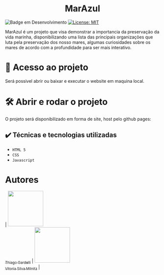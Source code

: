 <h1 align="center"> MarAzul </h1>

![Badge em Desenvolvimento](http://img.shields.io/static/v1?label=STATUS&message=EM%20DESENVOLVIMENTO&color=GREEN&style=for-the-badge)
[![License: MIT](https://img.shields.io/badge/License-MIT-yellow.svg)](https://opensource.org/licenses/MIT)

MarAzul é um projeto que visa demonstrar a importancia da preservação da vida marinha, disponibilizando uma lista das principais organizações que luta pela preservação dos nosso mares, algumas curiosidades sobre os mares de acordo com a profundidade para ser mais interativo.

# 📁 Acesso ao projeto

Será possivel abrir ou baixar e executar o website em maquina local.

# 🛠️ Abrir e rodar o projeto

O projeto será disponibilizado em forma de site, host pelo github pages: <link>

## ✔️ Técnicas e tecnologias utilizadas

- ``HTML 5``
- ``CSS``
- ``Javascript``

# Autores

| [<img loading="lazy" src="lugardaimgdeperfilhttps" width=115><br><sub>Thiago Gardelli</sub>](https://github.com/Tgardelli) |  [<img loading="lazy" src="lugardaimgdeperfilhttps" width=115><br><sub>Vitoria Silva Milnitz</sub>](https://github.com/lugardolinkgithub) |

